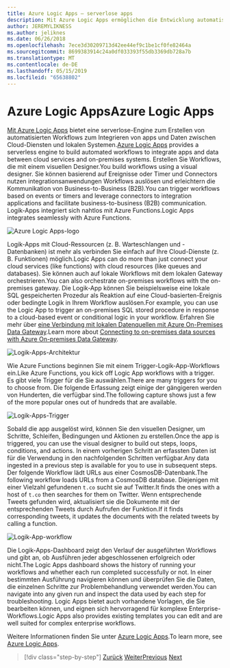 ```yaml
---
title: Azure Logic Apps – serverlose apps
description: Mit Azure Logic Apps ermöglichen die Entwicklung automatisierter skalierbarer Workflows, die apps integrieren und Daten übergreifend in Clouddienste und lokalen Systemen.
author: JEREMYLIKNESS
ms.author: jeliknes
ms.date: 06/26/2018
ms.openlocfilehash: 7ece3d30209713d42ee44ef9c1be1cf0fe82464a
ms.sourcegitcommit: 8699383914c24a0df033393f55db3369db728a7b
ms.translationtype: MT
ms.contentlocale: de-DE
ms.lasthandoff: 05/15/2019
ms.locfileid: "65638802"
---
```

# <a name="azure-logic-apps"></a><span data-ttu-id="fccad-103">Azure Logic Apps</span><span class="sxs-lookup"><span data-stu-id="fccad-103">Azure Logic Apps</span></span>

<span data-ttu-id="fccad-104">[Mit Azure Logic Apps](https://docs.microsoft.com/azure/logic-apps) bietet eine serverlose-Engine zum Erstellen von automatisierten Workflows zum Integrieren von apps und Daten zwischen Cloud-Diensten und lokalen Systemen.</span><span class="sxs-lookup"><span data-stu-id="fccad-104">[Azure Logic Apps](https://docs.microsoft.com/azure/logic-apps) provides a serverless engine to build automated workflows to integrate apps and data between cloud services and on-premises systems.</span></span> <span data-ttu-id="fccad-105">Erstellen Sie Workflows, die mit einem visuellen Designer.</span><span class="sxs-lookup"><span data-stu-id="fccad-105">You build workflows using a visual designer.</span></span> <span data-ttu-id="fccad-106">Sie können basierend auf Ereignisse oder Timer und Connectors nutzen integrationsanwendungen Workflows auslösen und erleichtern die Kommunikation von Business-to-Business (B2B).</span><span class="sxs-lookup"><span data-stu-id="fccad-106">You can trigger workflows based on events or timers and leverage connectors to integration applications and facilitate business-to-business (B2B) communication.</span></span> <span data-ttu-id="fccad-107">Logik-Apps integriert sich nahtlos mit Azure Functions.</span><span class="sxs-lookup"><span data-stu-id="fccad-107">Logic Apps integrates seamlessly with Azure Functions.</span></span>

![Azure Logic Apps-logo](./media/logic-apps-logo.png)

<span data-ttu-id="fccad-109">Logik-Apps mit Cloud-Ressourcen (z. B. Warteschlangen und -Datenbanken) ist mehr als verbinden Sie einfach auf Ihre Cloud-Dienste (z. B. Funktionen) möglich.</span><span class="sxs-lookup"><span data-stu-id="fccad-109">Logic Apps can do more than just connect your cloud services (like functions) with cloud resources (like queues and databases).</span></span> <span data-ttu-id="fccad-110">Sie können auch auf lokale Workflows mit dem lokalen Gateway orchestrieren.</span><span class="sxs-lookup"><span data-stu-id="fccad-110">You can also orchestrate on-premises workflows with the on-premises gateway.</span></span> <span data-ttu-id="fccad-111">Die Logik-App können Sie beispielsweise eine lokale SQL gespeicherten Prozedur als Reaktion auf eine Cloud-basierten-Ereignis oder bedingte Logik in Ihrem Workflow auslösen.</span><span class="sxs-lookup"><span data-stu-id="fccad-111">For example, you can use the Logic App to trigger an on-premises SQL stored procedure in response to a cloud-based event or conditional logic in your workflow.</span></span> <span data-ttu-id="fccad-112">Erfahren Sie mehr über [eine Verbindung mit lokalen Datenquellen mit Azure On-Premises Data Gateway](https://docs.microsoft.com/azure/analysis-services/analysis-services-gateway).</span><span class="sxs-lookup"><span data-stu-id="fccad-112">Learn more about [Connecting to on-premises data sources with Azure On-premises Data Gateway](https://docs.microsoft.com/azure/analysis-services/analysis-services-gateway).</span></span>

![Logik-Apps-Architektur](./media/logic-apps-architecture.png)

<span data-ttu-id="fccad-114">Wie Azure Functions beginnen Sie mit einem Trigger-Logik-App-Workflows ein.</span><span class="sxs-lookup"><span data-stu-id="fccad-114">Like Azure Functions, you kick off Logic App workflows with a trigger.</span></span> <span data-ttu-id="fccad-115">Es gibt viele Trigger für die Sie auswählen.</span><span class="sxs-lookup"><span data-stu-id="fccad-115">There are many triggers for you to choose from.</span></span> <span data-ttu-id="fccad-116">Die folgende Erfassung zeigt einige der gängigeren werden von Hunderten, die verfügbar sind.</span><span class="sxs-lookup"><span data-stu-id="fccad-116">The following capture shows just a few of the more popular ones out of hundreds that are available.</span></span>

![Logik-Apps-Trigger](./media/logic-app-triggers.png)

<span data-ttu-id="fccad-118">Sobald die app ausgelöst wird, können Sie den visuellen Designer, um Schritte, Schleifen, Bedingungen und Aktionen zu erstellen.</span><span class="sxs-lookup"><span data-stu-id="fccad-118">Once the app is triggered, you can use the visual designer to build out steps, loops, conditions, and actions.</span></span> <span data-ttu-id="fccad-119">In einem vorherigen Schritt an erfassten Daten ist für die Verwendung in den nachfolgenden Schritten verfügbar.</span><span class="sxs-lookup"><span data-stu-id="fccad-119">Any data ingested in a previous step is available for you to use in subsequent steps.</span></span> <span data-ttu-id="fccad-120">Der folgende Workflow lädt URLs aus einer CosmosDB-Datenbank.</span><span class="sxs-lookup"><span data-stu-id="fccad-120">The following workflow loads URLs from a CosmosDB database.</span></span> <span data-ttu-id="fccad-121">Diejenigen mit einer Vielzahl gefundenen `t.co` sucht sie auf Twitter.</span><span class="sxs-lookup"><span data-stu-id="fccad-121">It finds the ones with a host of `t.co` then searches for them on Twitter.</span></span> <span data-ttu-id="fccad-122">Wenn entsprechende Tweets gefunden wird, aktualisiert sie die Dokumente mit der entsprechenden Tweets durch Aufrufen der Funktion.</span><span class="sxs-lookup"><span data-stu-id="fccad-122">If it finds corresponding tweets, it updates the documents with the related tweets by calling a function.</span></span>

![Logik-App-workflow](./media/logic-app-workflow.png)

<span data-ttu-id="fccad-124">Die Logik-Apps-Dashboard zeigt den Verlauf der ausgeführten Workflows und gibt an, ob Ausführen jeder abgeschlossenen erfolgreich oder nicht.</span><span class="sxs-lookup"><span data-stu-id="fccad-124">The Logic Apps dashboard shows the history of running your workflows and whether each run completed successfully or not.</span></span> <span data-ttu-id="fccad-125">In einer bestimmten Ausführung navigieren können und überprüfen Sie die Daten, die einzelnen Schritte zur Problembehandlung verwendet werden.</span><span class="sxs-lookup"><span data-stu-id="fccad-125">You can navigate into any given run and inspect the data used by each step for troubleshooting.</span></span> <span data-ttu-id="fccad-126">Logic Apps bietet auch vorhandene Vorlagen, die Sie bearbeiten können, und eignen sich hervorragend für komplexe Enterprise-Workflows.</span><span class="sxs-lookup"><span data-stu-id="fccad-126">Logic Apps also provides existing templates you can edit and are well suited for complex enterprise workflows.</span></span>

<span data-ttu-id="fccad-127">Weitere Informationen finden Sie unter [Azure Logic Apps](https://docs.microsoft.com/azure/logic-apps).</span><span class="sxs-lookup"><span data-stu-id="fccad-127">To learn more, see [Azure Logic Apps](https://docs.microsoft.com/azure/logic-apps).</span></span>

>[!div class="step-by-step"]
><span data-ttu-id="fccad-128">[Zurück](application-insights.md)
>[Weiter](event-grid.md)</span><span class="sxs-lookup"><span data-stu-id="fccad-128">[Previous](application-insights.md)
[Next](event-grid.md)</span></span>
